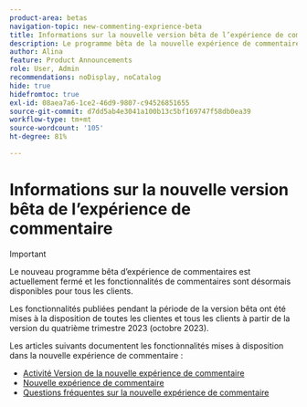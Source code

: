 ```yaml
---
product-area: betas
navigation-topic: new-commenting-exprience-beta
title: Informations sur la nouvelle version bêta de l’expérience de commentaire
description: Le programme bêta de la nouvelle expérience de commentaires est actuellement fermé. Les articles suivants documentent les fonctionnalités mises à disposition dans la nouvelle expérience de commentaire.
author: Alina
feature: Product Announcements
role: User, Admin
recommendations: noDisplay, noCatalog
hide: true
hidefromtoc: true
exl-id: 08aea7a6-1ce2-46d9-9807-c94526851655
source-git-commit: d7dd5ab4e3041a100b13c5bf169747f58db0ea39
workflow-type: tm+mt
source-wordcount: '105'
ht-degree: 81%

---
```


# Informations sur la nouvelle version bêta de l’expérience de commentaire

>[!IMPORTANT]
>
>Le nouveau programme bêta d’expérience de commentaires est actuellement fermé et les fonctionnalités de commentaires sont désormais disponibles pour tous les clients.
>
>Les fonctionnalités publiées pendant la période de la version bêta ont été mises à la disposition de toutes les clientes et tous les clients à partir de la version du quatrième trimestre 2023 (octobre 2023).


Les articles suivants documentent les fonctionnalités mises à disposition dans la nouvelle expérience de commentaire :

* [Activité Version de la nouvelle expérience de commentaire](../new-commenting-experience-beta/new-commenting-beta-experience-release-activity.md)
* [Nouvelle expérience de commentaire](../new-commenting-experience-beta/unified-commenting-experience.md)
* [Questions fréquentes sur la nouvelle expérience de commentaire](../new-commenting-experience-beta/new-commenting-faq.md)

